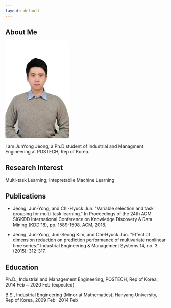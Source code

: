 ```yaml
---
layout: default
---
```


## About Me

<img class="profile-picture" src="pic.jpg" width="200">

I am JunYong Jeong, a Ph.D student of Industrial and Managment Engineering at POSTECH, Rep of Korea.

## Research Interest

Multi-task Learning; Intepretabile Machine Learning 

## Publications

* Jeong, Jun-Yong, and Chi-Hyuck Jun. "Variable selection and task grouping for multi-task learning." In Proceedings of the 24th ACM SIGKDD International Conference on Knowledge Discovery & Data Mining (KDD'18), pp. 1589-1598. ACM, 2018.

* Jeong, Jun-Yong, Jun-Seong Kim, and Chi-Hyuck Jun. "Effect of dimension reduction on prediction performance of multivariate nonlinear time series." Industrial Engineering & Management Systems 14, no. 3 (2015): 312-317.

## Education
Ph.D., Industrial and Management Engineering, POSTECH, Rep of Korea, 2014 Feb ~ 2020 Feb (expected)

B.S., Industrial Engineering (Minor at Mathematics), Hanyang University, Rep of Korea, 2009 Feb -2014 Feb

